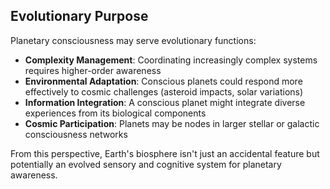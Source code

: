## Evolutionary Purpose

Planetary consciousness may serve evolutionary functions:

- **Complexity Management**: Coordinating increasingly complex systems requires higher-order awareness
- **Environmental Adaptation**: Conscious planets could respond more effectively to cosmic challenges (asteroid impacts, solar variations)
- **Information Integration**: A conscious planet might integrate diverse experiences from its biological components
- **Cosmic Participation**: Planets may be nodes in larger stellar or galactic consciousness networks

From this perspective, Earth's biosphere isn't just an accidental feature but potentially an evolved sensory and cognitive system for planetary awareness.